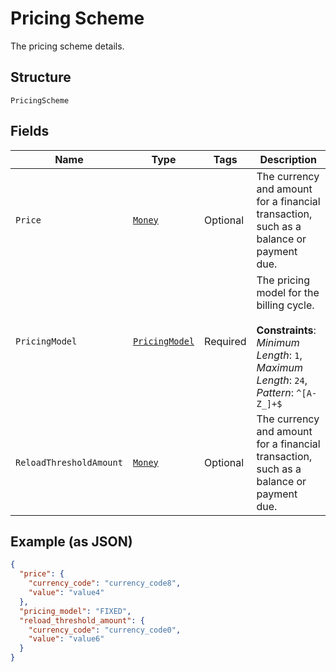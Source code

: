 
# Pricing Scheme

The pricing scheme details.

## Structure

`PricingScheme`

## Fields

| Name | Type | Tags | Description |
|  --- | --- | --- | --- |
| `Price` | [`Money`](../../doc/models/money.md) | Optional | The currency and amount for a financial transaction, such as a balance or payment due. |
| `PricingModel` | [`PricingModel`](../../doc/models/pricing-model.md) | Required | The pricing model for the billing cycle.<br><br>**Constraints**: *Minimum Length*: `1`, *Maximum Length*: `24`, *Pattern*: `^[A-Z_]+$` |
| `ReloadThresholdAmount` | [`Money`](../../doc/models/money.md) | Optional | The currency and amount for a financial transaction, such as a balance or payment due. |

## Example (as JSON)

```json
{
  "price": {
    "currency_code": "currency_code8",
    "value": "value4"
  },
  "pricing_model": "FIXED",
  "reload_threshold_amount": {
    "currency_code": "currency_code0",
    "value": "value6"
  }
}
```

